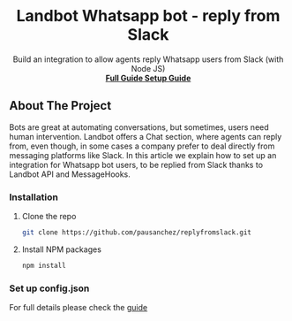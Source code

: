 <!-- PROJECT LOGO -->
<br />
<p align="center">
  

  <h1 align="center">Landbot Whatsapp bot - reply from Slack</h1>

  <p align="center">
    Build an integration to allow agents reply Whatsapp users from Slack (with Node JS)
    <br />
    <a href="https://help.landbot.io/article/kkxl66fevv-how-to-create-an-integration-to-allow-agents-reply-users-from-slack-with-node-js"><strong>Full Guide Setup Guide</strong></a>
    <br />
    
  </p>
</p>


<!-- ABOUT THE PROJECT -->
## About The Project


Bots are great at automating conversations, but sometimes, users need human intervention. Landbot offers a Chat section, where agents can reply from, even though, in some cases a company prefer to deal directly from messaging platforms like Slack. In this article we explain how to set up an integration for Whatsapp bot users, to be replied from Slack thanks to Landbot API and MessageHooks.


### Installation

1. Clone the repo
   ```sh
   git clone https://github.com/pausanchez/replyfromslack.git
   ```
2. Install NPM packages
   ```sh
   npm install
   ```

### Set up config.json 

For full details please check the [guide](https://help.landbot.io/article/kkxl66fevv-how-to-create-an-integration-to-allow-agents-reply-users-from-slack-with-node-js#app_configurations_config_json)

